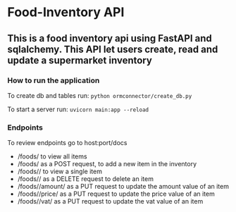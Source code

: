 # Food-Inventory API

## This is a food inventory api using FastAPI and sqlalchemy. This API let users create, read and update a supermarket inventory

### How to run the application
To create db and tables run: `python ormconnector/create_db.py`

To start a server run: `uvicorn main:app --reload`

### Endpoints
To review endpoints go to host:port/docs
- /foods/ to view all items
- /foods/ as a POST request, to add a new item in the inventory
- /foods/<id>/ to view a single item
- /foods/<id>/ as a DELETE request to delete an item
- /foods/<id>/amount/ as a PUT request to update the amount value of an item
- /foods/<id>/price/ as a PUT request to update the price value of an item
- /foods/<id>/vat/ as a PUT request to update the vat value of an item

